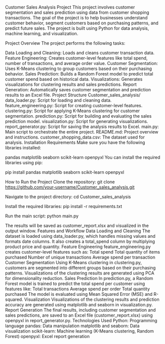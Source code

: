 Customer Sales Analysis Project
This project involves customer segmentation and sales prediction using data from customer shopping transactions. The goal of the project is to help businesses understand customer behavior, segment customers based on purchasing patterns, and predict future sales. The project is built using Python for data analysis, machine learning, and visualization.

Project Overview
The project performs the following tasks:

Data Loading and Cleaning: Loads and cleans customer transaction data.
Feature Engineering: Creates customer-level features like total spend, number of transactions, and average order value.
Customer Segmentation: Uses K-Means clustering to group customers based on their purchasing behavior.
Sales Prediction: Builds a Random Forest model to predict total customer spend based on historical data.
Visualizations: Generates visualizations for clustering results and sales predictions.
Report Generation: Automatically saves customer segmentation and prediction results to an Excel file.
Project Structure
Customer_sales_analysis/
data_loader.py: Script for loading and cleaning data.
feature_engineering.py: Script for creating customer-level features.
clustering.py: Script for applying K-Means clustering for customer segmentation.
prediction.py: Script for building and evaluating the sales prediction model.
visualization.py: Script for generating visualizations.
report_generator.py: Script for saving the analysis results to Excel.
main.py: Main script to orchestrate the entire project.
README.md: Project overview and instructions.
customer_shopping_data.csv: The dataset used for analysis.
Installation
Requirements
Make sure you have the following libraries installed:

pandas
matplotlib
seaborn
scikit-learn
openpyxl
You can install the required libraries using pip:

pip install pandas matplotlib seaborn scikit-learn openpyxl

How to Run the Project
Clone the repository:
git clone https://github.com/your-username/Customer_sales_analysis.git

Navigate to the project directory:
cd Customer_sales_analysis

Install the required libraries:
pip install -r requirements.txt

Run the main script:
python main.py

The results will be saved as customer_report.xlsx and visualized in the output window.
Features and Workflow
Data Loading and Cleaning
The dataset is loaded using data_loader.py, which handles missing values and formats date columns. It also creates a total_spend column by multiplying product price and quantity.
Feature Engineering
feature_engineering.py creates customer-level features such as:
Total spend
Total quantity of items purchased
Number of unique transactions
Average spend per transaction
Customer Segmentation
Using K-Means clustering in clustering.py, customers are segmented into different groups based on their purchasing patterns. Visualizations of the clustering results are generated using PCA for dimensionality reduction.
Sales Prediction
In prediction.py, a Random Forest model is trained to predict the total spend per customer using features like:
Total transactions
Average spend per order
Total quantity purchased
The model is evaluated using Mean Squared Error (MSE) and R-squared.
Visualization
Visualizations of the clustering results and prediction accuracy are generated using matplotlib and seaborn in visualization.py.
Report Generation
The final results, including customer segmentation and sales predictions, are saved to an Excel file (customer_report.xlsx) using openpyxl in report_generator.py.
Technologies Used
Python: Programming language
pandas: Data manipulation
matplotlib and seaborn: Data visualization
scikit-learn: Machine learning (K-Means clustering, Random Forest)
openpyxl: Excel report generation